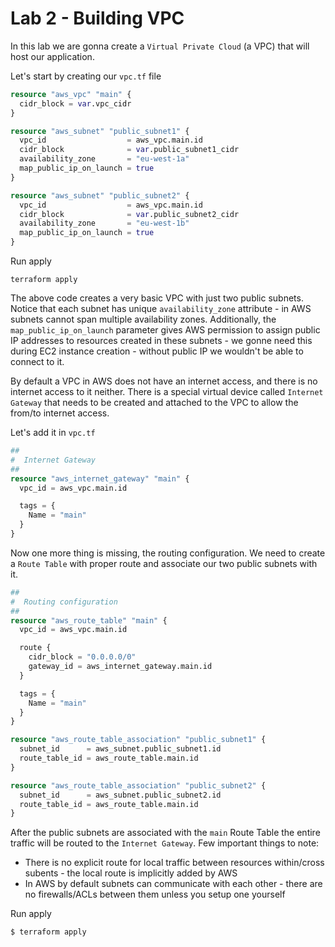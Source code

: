 # Lab 2 - Building VPC

In this lab we are gonna create a `Virtual Private Cloud` (a VPC) that will host our application.

Let's start by creating our `vpc.tf` file
```terraform
resource "aws_vpc" "main" {
  cidr_block = var.vpc_cidr
}

resource "aws_subnet" "public_subnet1" {
  vpc_id                  = aws_vpc.main.id
  cidr_block              = var.public_subnet1_cidr
  availability_zone       = "eu-west-1a"
  map_public_ip_on_launch = true
}

resource "aws_subnet" "public_subnet2" {
  vpc_id                  = aws_vpc.main.id
  cidr_block              = var.public_subnet2_cidr
  availability_zone       = "eu-west-1b"
  map_public_ip_on_launch = true
}
```

Run apply

```
terraform apply
```

The above code creates a very basic VPC with just two public subnets. Notice that each subnet has unique `availability_zone` attribute - in AWS subnets cannot span multiple availability zones. Additionally, the `map_public_ip_on_launch` parameter gives AWS permission to assign public IP addresses to resources created in these subnets - we gonne need this during EC2 instance creation - without public IP we wouldn't be able to connect to it.

By default a VPC in AWS does not have an internet access, and there is no internet access to it neither. There is a special virtual device called `Internet Gateway` that needs to be created and attached to the VPC to allow the from/to internet access.

Let's add it in `vpc.tf`

```terraform
##
#  Internet Gateway
##
resource "aws_internet_gateway" "main" {
  vpc_id = aws_vpc.main.id

  tags = {
    Name = "main"
  }
}
```

Now one more thing is missing, the routing configuration. We need to create a `Route Table` with proper route and associate our two public subnets with it.

```terraform
##
#  Routing configuration
##
resource "aws_route_table" "main" {
  vpc_id = aws_vpc.main.id

  route {
    cidr_block = "0.0.0.0/0"
    gateway_id = aws_internet_gateway.main.id
  }

  tags = {
    Name = "main"
  }
}

resource "aws_route_table_association" "public_subnet1" {
  subnet_id      = aws_subnet.public_subnet1.id
  route_table_id = aws_route_table.main.id
}

resource "aws_route_table_association" "public_subnet2" {
  subnet_id      = aws_subnet.public_subnet2.id
  route_table_id = aws_route_table.main.id
}
```

After the public subnets are associated with the `main` Route Table the entire traffic will be routed to the `Internet Gateway`. Few important things to note:

* There is no explicit route for local traffic between resources within/cross subents - the local route is implicitly added by AWS
* In AWS by default subnets can communicate with each other - there are no firewalls/ACLs between them unless you setup one yourself

Run apply

```bash
$ terraform apply
```